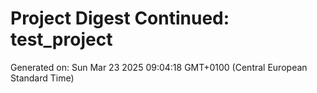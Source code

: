 # Project Digest Continued: test_project
Generated on: Sun Mar 23 2025 09:04:18 GMT+0100 (Central European Standard Time)

